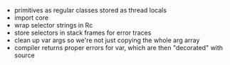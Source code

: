 - primitives as regular classes stored as thread locals
- import core
- wrap selector strings in Rc
- store selectors in stack frames for error traces
- clean up var args so we're not just copying the whole arg array
- compiler returns proper errors for var, which are then "decorated" with source
